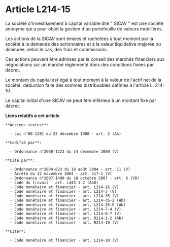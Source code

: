 # Article L214-15

La société d'investissement à capital variable dite " SICAV " est une société anonyme qui a pour objet la gestion d'un
portefeuille de valeurs mobilières.

Les actions de la SICAV sont émises et rachetées à tout moment par la société à la demande des actionnaires et à la valeur
liquidative majorée ou diminuée, selon le cas, des frais et commissions.

Ces actions peuvent être admises par le conseil des marchés financiers aux négociations sur un marché réglementé dans des
conditions fixées par décret.

Le montant du capital est égal à tout moment à la valeur de l'actif net de la société, déduction faite des sommes
distribuables définies à l'article L. 214-10.

Le capital initial d'une SICAV ne peut être inférieur à un montant fixé par décret.

**Liens relatifs à cet article**

	**Anciens textes**:

	  - Loi n°88-1201 du 23 décembre 1988 - art. 2 (Ab)

	**Codifié par**:

	  - Ordonnance n°2000-1223 du 14 décembre 2000 (V)

	**Cité par**:

	  - Ordonnance n°2004-823 du 19 août 2004 - art. 11 (V)
	  - Arrêté du 12 novembre 2004 - art. 417-1 (V)
	  - Ordonnance n°2007-1490 du 18 octobre 2007 - art. 6 (VD)
	  - Code du travail - art. L443-1-2 (AbD)
	  - Code monétaire et financier - art. L214-16 (V)
	  - Code monétaire et financier - art. L214-3 (V)
	  - Code monétaire et financier - art. L214-35 (V)
	  - Code monétaire et financier - art. L214-35-2 (Ab)
	  - Code monétaire et financier - art. L214-35-5 (Ab)
	  - Code monétaire et financier - art. L214-7-4 (V)
	  - Code monétaire et financier - art. L214-8-7 (V)
	  - Code monétaire et financier - art. R214-1-2 (Ab)
	  - Code monétaire et financier - art. R214-19 (V)

	**Cite**:

	  - Code monétaire et financier - art. L214-10 (V)
